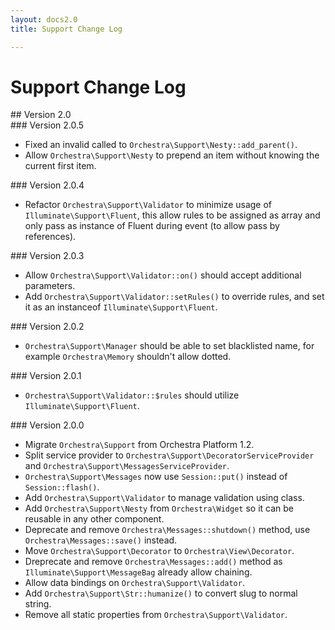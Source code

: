 ```yaml
---
layout: docs2.0
title: Support Change Log

---
```


# Support Change Log

<section id="v2.0">
## Version 2.0

<article id="v2.0.5">
### Version 2.0.5

* Fixed an invalid called to `Orchestra\Support\Nesty::add_parent()`.
* Allow `Orchestra\Support\Nesty` to prepend an item without knowing the current first item.

</article>

<article id="v2.0.4">
### Version 2.0.4

* Refactor `Orchestra\Support\Validator` to minimize usage of `Illuminate\Support\Fluent`, this allow rules to be assigned as array and only pass as instance of Fluent during event (to allow pass by references).

</article>

<article id="v2.0.3">
### Version 2.0.3

* Allow `Orchestra\Support\Validator::on()` should accept additional parameters.
* Add `Orchestra\Support\Validator::setRules()` to override rules, and set it as an instanceof `Illuminate\Support\Fluent`.

</article>

<article id="v2.0.2">
### Version 2.0.2

* `Orchestra\Support\Manager` should be able to set blacklisted name, for example `Orchestra\Memory` shouldn't allow dotted.

</article>

<article id="v2.0.1">
### Version 2.0.1

* `Orchestra\Support\Validator::$rules` should utilize `Illuminate\Support\Fluent`.

</article>

<article id="v2.0.0">
### Version 2.0.0

* Migrate `Orchestra\Support` from Orchestra Platform 1.2.
* Split service provider to `Orchestra\Support\DecoratorServiceProvider` and `Orchestra\Support\MessagesServiceProvider`.
* `Orchestra\Support\Messages` now use `Session::put()` instead of `Session::flash()`.
* Add `Orchestra\Support\Validator` to manage validation using class.
* Add `Orchestra\Support\Nesty` from `Orchestra\Widget` so it can be reusable in any other component.
* Deprecate and remove `Orchestra\Messages::shutdown()` method, use `Orchestra\Messages::save()` instead.
* Move `Orchestra\Support\Decorator` to `Orchestra\View\Decorator`.
* Dreprecate and remove `Orchestra\Messages::add()` method as `Illuminate\Support\MessageBag` already allow chaining.
* Allow data bindings on `Orchestra\Support\Validator`.
* Add `Orchestra\Support\Str::humanize()` to convert slug to normal string.
* Remove all static properties from `Orchestra\Support\Validator`.


</article>

</section>
